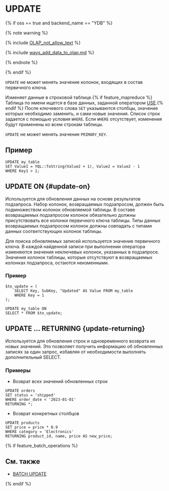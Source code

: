 
# UPDATE

{% if oss == true and backend_name == "YDB" %}

{% note warning %}

{% include [OLAP_not_allow_text](../../../_includes/not_allow_for_olap_text.md) %}

{% include [ways_add_data_to_olap.md](../../../_includes/ways_add_data_to_olap.md) %}

{% endnote %}

{% endif %}

`UPDATE` не может менять значение колонок, входящих в состав первичного ключа.

Изменяет данные в строковой таблице.{% if feature_mapreduce %} Таблица по имени ищется в базе данных, заданной оператором [USE](use.md).{% endif %} После ключевого слова `SET` указываются столбцы, значение которых необходимо заменить, и сами новые значения. Список строк задается с помощью условия `WHERE`. Если `WHERE` отсутствует, изменения будут применены ко всем строкам таблицы.

`UPDATE` не может менять значение `PRIMARY_KEY`.

## Пример

```yql
UPDATE my_table
SET Value1 = YQL::ToString(Value2 + 1), Value2 = Value2 - 1
WHERE Key1 > 1;
```

## UPDATE ON {#update-on}

Используется для обновления данных на основе результатов подзапроса. Набор колонок, возвращаемых подзапросом, должен быть подмножеством колонок обновляемой таблицы. В составе возвращаемых подзапросом колонок обязательно должны присутствовать все колонки первичного ключа таблицы. Типы данных возвращаемых подзапросом колонок должны совпадать с типами данных соответствующих колонок таблицы.

Для поиска обновляемых записей используется значение первичного ключа. В каждой найденной записи при выполнении оператора изменяются значения неключевых колонок, указанных в подзапросе. Значения колонок таблицы, которые отсутствуют в возвращаемых колонках подзапроса, остаются неизменными.

### Пример

```yql
$to_update = (
    SELECT Key, SubKey, "Updated" AS Value FROM my_table
    WHERE Key = 1
);

UPDATE my_table ON
SELECT * FROM $to_update;
```

## UPDATE ... RETURNING {update-returning}
 
Используется для обновления строк и одновременного возврата их новых значений. Это позволяет получить информацию об обновленных записях за один запрос, избавляя от необходимости выполнять дополнительный SELECT.

### Примеры

* Возврат всех значений обновленных строк

```yql
UPDATE orders
SET status = 'shipped'
WHERE order_date < '2023-01-01'
RETURNING *;
```

* Возврат конкретных столбцов

```yql
UPDATE products
SET price = price * 0.9 
WHERE category = 'Electronics'
RETURNING product_id, name, price AS new_price;
```

{% if feature_batch_operations %}

## См. также

* [BATCH UPDATE](batch-update.md)

{% endif %}
